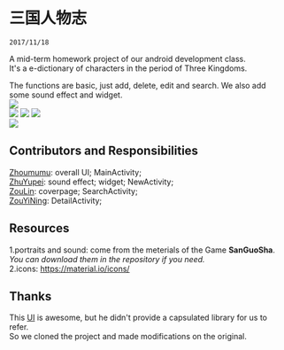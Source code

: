 # 三国人物志
`2017/11/18`

A mid-term homework project of our android development class.  
It's a e-dictionary of characters in the period of Three Kingdoms.  

The functions are basic, just add, delete, edit and search. We also add some sound effect and widget.  
![](https://github.com/ZhuYupei/Android_MidProject/raw/master/readme_image/1.PNG)  
![](https://github.com/ZhuYupei/Android_MidProject/raw/master/readme_image/2.PNG)  ![](https://github.com/ZhuYupei/Android_MidProject/raw/master/readme_image/3.PNG)  ![](https://github.com/ZhuYupei/Android_MidProject/raw/master/readme_image/4.PNG)  
![](https://github.com/ZhuYupei/Android_MidProject/raw/master/readme_image/5.PNG)  

## Contributors and Responsibilities

[Zhoumumu](https://github.com/zhoumumu): overall UI; MainActivity;  
[ZhuYupei](https://github.com/ZhuYupei): sound effect; widget; NewActivity;  
[ZouLin](https://github.com/Celine00): coverpage; SearchActivity;  
[ZouYiNing](https://github.com/Eileen101): DetailActivity;

## Resources
1.portraits and sound: come from the meterials of the Game **SanGuoSha**.  
_You can download them in the repository if you need._   
2.icons: https://material.io/icons/

## Thanks
This [UI](https://github.com/xmuSistone/ViewpagerTransition) is awesome, but he didn't provide a capsulated library for us to refer.  
So we cloned the project and made modifications on the original.